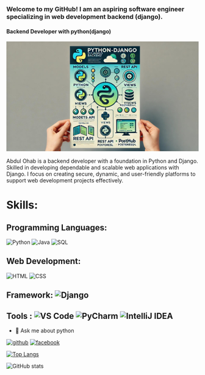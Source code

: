 ### Welcome to my GitHub! I am an aspiring software engineer specializing in web development backend (django).
#### Backend Developer with python(django)
![Backend Developer with python(django)](https://github.com/ohab-choton/ohab-choton/blob/main/Django_Backend_Project.jpg)

Abdul Ohab is a backend developer with a foundation in Python and Django. Skilled in developing dependable and scalable web applications with Django. I focus on creating secure, dynamic, and user-friendly platforms to support web development projects effectively.

# Skills:
## Programming Languages:
![Python](https://img.shields.io/badge/-Python-blue)    ![Java](https://img.shields.io/badge/-Java-orange)    ![SQL](https://img.shields.io/badge/-SQL-green)  
      
## Web Development:
![HTML](https://img.shields.io/badge/-HTML-red) ![CSS](https://img.shields.io/badge/-CSS-blue) 
## Framework:   ![Django](https://img.shields.io/badge/-Django-darkgreen)
## Tools : ![VS Code](https://img.shields.io/badge/-VS%20Code-blue) ![PyCharm](https://img.shields.io/badge/-PyCharm-blue) ![IntelliJ IDEA](https://img.shields.io/badge/-IntelliJ%20IDEA-blue)

- 💬 Ask me about python 
 


[<img src='https://cdn.jsdelivr.net/npm/simple-icons@3.0.1/icons/github.svg' alt='github' height='40'>](https://github.com/ohab-choton)  [<img src='https://cdn.jsdelivr.net/npm/simple-icons@3.0.1/icons/facebook.svg' alt='facebook' height='40'>](https://www.facebook.com/link.abdulohab)  

[![Top Langs](https://github-readme-stats.vercel.app/api/top-langs/?username=ohab-choton)](https://github.com/anuraghazra/github-readme-stats)

![GitHub stats](https://github-readme-stats.vercel.app/api?username=ohab-choton&show_icons=true&count_private=true)  



